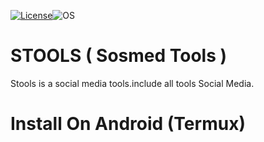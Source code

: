 
[![License](https://img.shields.io/badge/License-MIT-blue.svg?style=flat-square)](https://github.com/2EASY4HACK/stools/blob/master/LICENSE)![OS](https://img.shields.io/badge/Tested%20On-Linux%20|%20Android-yellowgreen.svg?style=flat-square)


# STOOLS ( Sosmed Tools )
Stools is a social media tools.include all tools Social Media.
# Install On Android (Termux)

